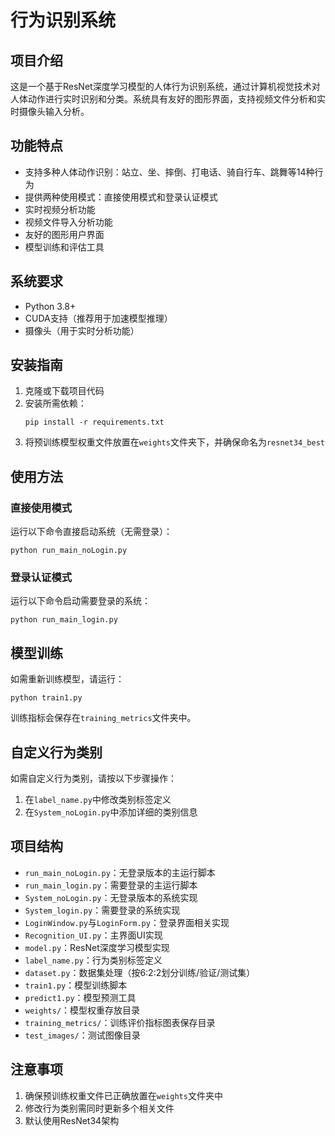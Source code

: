 # 行为识别系统

## 项目介绍
这是一个基于ResNet深度学习模型的人体行为识别系统，通过计算机视觉技术对人体动作进行实时识别和分类。系统具有友好的图形界面，支持视频文件分析和实时摄像头输入分析。

## 功能特点
- 支持多种人体动作识别：站立、坐、摔倒、打电话、骑自行车、跳舞等14种行为
- 提供两种使用模式：直接使用模式和登录认证模式
- 实时视频分析功能
- 视频文件导入分析功能
- 友好的图形用户界面
- 模型训练和评估工具

## 系统要求
- Python 3.8+
- CUDA支持（推荐用于加速模型推理）
- 摄像头（用于实时分析功能）

## 安装指南
1. 克隆或下载项目代码
2. 安装所需依赖：
   ```
   pip install -r requirements.txt
   ```
3. 将预训练模型权重文件放置在`weights`文件夹下，并确保命名为`resnet34_best`

## 使用方法
### 直接使用模式
运行以下命令直接启动系统（无需登录）：
```
python run_main_noLogin.py
```

### 登录认证模式
运行以下命令启动需要登录的系统：
```
python run_main_login.py
```

## 模型训练
如需重新训练模型，请运行：
```
python train1.py
```
训练指标会保存在`training_metrics`文件夹中。

## 自定义行为类别
如需自定义行为类别，请按以下步骤操作：
1. 在`label_name.py`中修改类别标签定义
2. 在`System_noLogin.py`中添加详细的类别信息

## 项目结构
- `run_main_noLogin.py`：无登录版本的主运行脚本
- `run_main_login.py`：需要登录的主运行脚本
- `System_noLogin.py`：无登录版本的系统实现
- `System_login.py`：需要登录的系统实现
- `LoginWindow.py`与`LoginForm.py`：登录界面相关实现
- `Recognition_UI.py`：主界面UI实现
- `model.py`：ResNet深度学习模型实现
- `label_name.py`：行为类别标签定义
- `dataset.py`：数据集处理（按6:2:2划分训练/验证/测试集）
- `train1.py`：模型训练脚本
- `predict1.py`：模型预测工具
- `weights/`：模型权重存放目录
- `training_metrics/`：训练评价指标图表保存目录
- `test_images/`：测试图像目录

## 注意事项
1. 确保预训练权重文件已正确放置在`weights`文件夹中
2. 修改行为类别需同时更新多个相关文件
3. 默认使用ResNet34架构 
